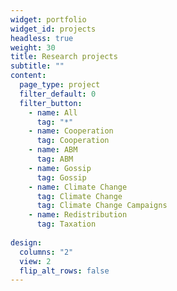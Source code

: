 ```yaml
---
widget: portfolio
widget_id: projects
headless: true
weight: 30
title: Research projects
subtitle: ""
content:
  page_type: project
  filter_default: 0
  filter_button:
    - name: All
      tag: "*"
    - name: Cooperation
      tag: Cooperation
    - name: ABM
      tag: ABM
    - name: Gossip
      tag: Gossip
    - name: Climate Change
      tag: Climate Change
      tag: Climate Change Campaigns
    - name: Redistribution
      tag: Taxation
      
design:
  columns: "2"
  view: 2
  flip_alt_rows: false
---
```


